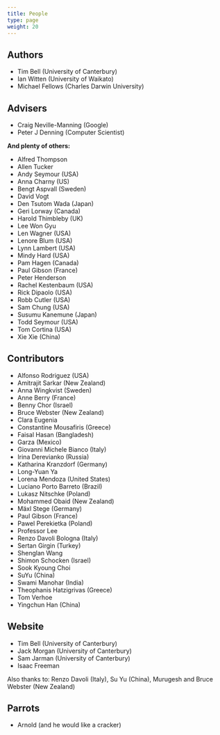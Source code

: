 ```yaml
---
title: People
type: page
weight: 20
---
```

## Authors

- Tim Bell (University of Canterbury)
- Ian Witten (University of Waikato)
- Michael Fellows (Charles Darwin University)

## Advisers

- Craig Neville-Manning (Google)
- Peter J Denning (Computer Scientist)

**And plenty of others:**

- Alfred Thompson
- Allen Tucker
- Andy Seymour (USA)
- Anna Charny (US)
- Bengt Aspvall (Sweden)
- David Vogt
- Den Tsutom Wada (Japan)
- Geri Lorway (Canada)
- Harold Thimbleby (UK)
- Lee Won Gyu
- Len Wagner (USA)
- Lenore Blum (USA)
- Lynn Lambert (USA)
- Mindy Hard (USA)
- Pam Hagen (Canada)
- Paul Gibson (France)
- Peter Henderson
- Rachel Kestenbaum (USA)
- Rick Dipaolo (USA)
- Robb Cutler (USA)
- Sam Chung (USA)
- Susumu Kanemune (Japan)
- Todd Seymour (USA)
- Tom Cortina (USA)
- Xie Xie (China)

## Contributors

- Alfonso Rodriguez (USA)
- Amitrajit Sarkar (New Zealand)
- Anna Wingkvist (Sweden)
- Anne Berry (France)
- Benny Chor (Israel)
- Bruce Webster (New Zealand)
- Clara Eugenia
- Constantine Mousafiris (Greece)
- Faisal Hasan (Bangladesh)
- Garza (Mexico)
- Giovanni Michele Bianco (Italy)
- Irina Derevianko (Russia)
- Katharina Kranzdorf (Germany)
- Long-Yuan Ya
- Lorena Mendoza (United States)
- Luciano Porto Barreto (Brazil)
- Lukasz Nitschke (Poland)
- Mohammed Obaid (New Zealand)
- Mäxl Stege (Germany)
- Paul Gibson (France)
- Pawel Perekietka (Poland)
- Professor Lee
- Renzo Davoli Bologna (Italy)
- Sertan Girgin (Turkey)
- Shenglan Wang
- Shimon Schocken (Israel)
- Sook Kyoung Choi
- SuYu (China)
- Swami Manohar (India)
- Theophanis Hatzigrivas (Greece)
- Tom Verhoe
- Yingchun Han (China)

## Website

- Tim Bell (University of Canterbury)
- Jack Morgan (University of Canterbury)
- Sam Jarman (University of Canterbury)
- Isaac Freeman

Also thanks to: Renzo Davoli (Italy), Su Yu (China), Murugesh and Bruce Webster (New Zealand)

## Parrots

- Arnold (and he would like a cracker)
